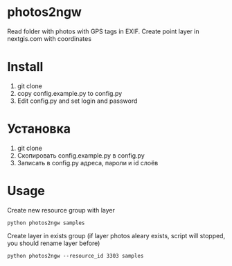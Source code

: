 # photos2ngw

Read folder with photos with GPS tags in EXIF. Create point layer in nextgis.com with coordinates

# Install

1. git clone
2. copy config.example.py to config.py
3. Edit config.py and set login and password

# Установка

1. git clone
2. Скопировать config.example.py в config.py
3. Записать в config.py адреса, пароли и id слоёв

# Usage

Create new resource group with layer
```
python photos2ngw samples
```

Create layer in exists group (if layer photos aleary exists, script will stopped, you should rename layer before)

```
python photos2ngw --resource_id 3303 samples

```
